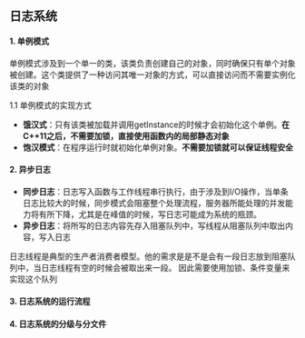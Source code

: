 ## 日志系统
#### 1. 单例模式
   单例模式涉及到一个单一的类，该类负责创建自己的对象，同时确保只有单个对象被创建。这个类提供了一种访问其唯一对象的方式，可以直接访问而不需要实例化该类的对象

1.1 单例模式的实现方式
* **饿汉式**：只有该类被加载并调用getInstance的时候才会初始化这个单例。**在C++11之后，不需要加锁，直接使用函数内的局部静态对象**
* **饱汉模式**：在程序运行时就初始化单例对象。**不需要加锁就可以保证线程安全**

#### 2. 异步日志
* **同步日志**：日志写入函数与工作线程串行执行，由于涉及到I/O操作，当单条日志比较大的时候，同步模式会阻塞整个处理流程，服务器所能处理的并发能力将有所下降，尤其是在峰值的时候，写日志可能成为系统的瓶颈。
* **异步日志**：将所写的日志内容先存入阻塞队列中，写线程从阻塞队列中取出内容，写入日志

日志线程是典型的生产者消费者模型。他的需求是是不是会有一段日志放到阻塞队列中，当日志线程有空的时候会被取出来一段。
因此需要使用加锁、条件变量来实现这个队列

#### 3. 日志系统的运行流程

#### 4. 日志系统的分级与分文件